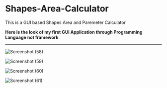 # Shapes-Area-Calculator
This is a GUI based Shapes Area and Paremeter Calculator

**Here is the look of my first GUI Application through Programming Language not framework**
<hr>

![Screenshot (58)](https://user-images.githubusercontent.com/77886136/159347614-a138f7c6-32be-4076-b7f6-c78225d16599.png)

![Screenshot (59)](https://user-images.githubusercontent.com/77886136/159347621-9d321e75-f6dc-4986-a8e4-2c32cc2a70a0.png)

![Screenshot (60)](https://user-images.githubusercontent.com/77886136/159347602-663c2efc-7595-4767-a633-44254691322d.png)

![Screenshot (61)](https://user-images.githubusercontent.com/77886136/159347609-2578d444-d3ab-49b9-a10d-643c5c038753.png)
